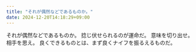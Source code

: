 ```yaml
---
title: "それが偶然などであるものか。"
date: 2024-12-20T14:18:29+09:00
---
```

それが偶然などであるものか。
捻じ伏せられるのが運命だ。
意味を切り出せ。相手を思え。
良くできるものとは、まず良くナイフを振るえるものだ。
